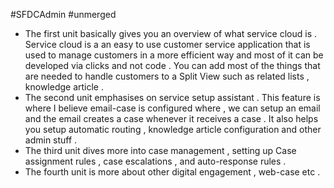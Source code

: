 #SFDCAdmin #unmerged 


- The first unit basically gives you an overview of what service cloud is . Service cloud is a an easy to use customer service application that is used to manage customers in a more efficient way and most of it can be developed via clicks and not code . You can add most of the things that are needed to handle customers to a Split View such as related lists , knowledge article . 
- The second unit emphasises on service setup assistant . This feature is where I believe email-case is configured where , we can setup an email and the email creates a case whenever it receives a case .  It also helps you setup automatic routing , knowledge article configuration and other admin stuff . 
- The third unit dives more into case management , setting up Case assignment rules , case escalations , and auto-response rules . 
- The fourth unit is more about other digital engagement , web-case etc . 